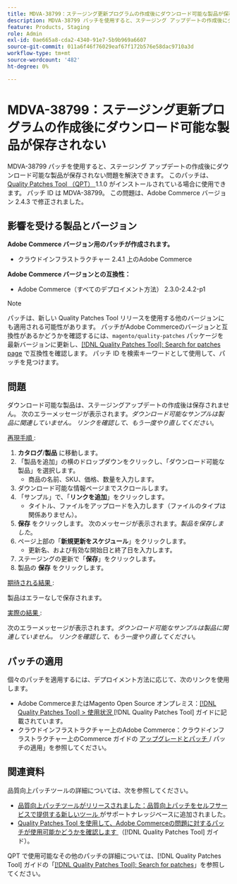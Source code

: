 ```yaml
---
title: MDVA-38799：ステージング更新プログラムの作成後にダウンロード可能な製品が保存されない
description: MDVA-38799 パッチを使用すると、ステージング アップデートの作成後にダウンロード可能な製品が保存されない問題を解決できます。 このパッチは、[Quality Patches Tool （QPT） ] （https://experienceleague.adobe.com/en/docs/commerce-operations/tools/quality-patches-tool/quality-patches-tool-to-self-serve-quality-patches） 1.1.0 がインストールされている場合に利用できます。 パッチ ID は MDVA-38799。 この問題は、Adobe Commerce バージョン 2.4.3 で修正されました。
feature: Products, Staging
role: Admin
exl-id: 0ae665a8-cda2-4340-91e7-5b9b969a6607
source-git-commit: 011a6f46f76029eaf67f172b576e58dac9710a3d
workflow-type: tm+mt
source-wordcount: '482'
ht-degree: 0%

---
```


# MDVA-38799：ステージング更新プログラムの作成後にダウンロード可能な製品が保存されない

MDVA-38799 パッチを使用すると、ステージング アップデートの作成後にダウンロード可能な製品が保存されない問題を解決できます。 このパッチは、[Quality Patches Tool （QPT） ](https://experienceleague.adobe.com/en/docs/commerce-operations/tools/quality-patches-tool/quality-patches-tool-to-self-serve-quality-patches)1.1.0 がインストールされている場合に使用できます。 パッチ ID は MDVA-38799。 この問題は、Adobe Commerce バージョン 2.4.3 で修正されました。

## 影響を受ける製品とバージョン

**Adobe Commerce バージョン用のパッチが作成されます。**

* クラウドインフラストラクチャー 2.4.1 上のAdobe Commerce

**Adobe Commerce バージョンとの互換性：**

* Adobe Commerce（すべてのデプロイメント方法） 2.3.0-2.4.2-p1

>[!NOTE]
>
>パッチは、新しい Quality Patches Tool リリースを使用する他のバージョンにも適用される可能性があります。 パッチがAdobe Commerceのバージョンと互換性があるかどうかを確認するには、`magento/quality-patches` パッケージを最新バージョンに更新し、[[!DNL Quality Patches Tool]: Search for patches page](https://experienceleague.adobe.com/en/docs/commerce-operations/tools/quality-patches-tool/quality-patches-tool-to-self-serve-quality-patches) で互換性を確認します。 パッチ ID を検索キーワードとして使用して、パッチを見つけます。

## 問題

ダウンロード可能な製品は、ステージングアップデートの作成後は保存されません。 次のエラーメッセージが表示されます。*ダウンロード可能なサンプルは製品に関連していません。 リンクを確認して、もう一度やり直してください*。

<u> 再現手順 </u>:

1. **カタログ**/**製品** に移動します。
1. 「製品を追加」の横のドロップダウンをクリックし、「ダウンロード可能な製品」を選択します。
   * 商品の名前、SKU、価格、数量を入力します。
1. ダウンロード可能な情報ページまでスクロールします。
1. 「サンプル」で、「**リンクを追加**」をクリックします。
   * タイトル、ファイルをアップロードを入力します（ファイルのタイプは関係ありません）。
1. **保存** をクリックします。 次のメッセージが表示されます。*製品を保存しました*。
1. ページ上部の「**新規更新をスケジュール**」をクリックします。
   * 更新名、および有効な開始日と終了日を入力します。
1. ステージングの更新で「**保存**」をクリックします。
1. 製品の **保存** をクリックします。

<u> 期待される結果 </u>:

製品はエラーなしで保存されます。

<u> 実際の結果 </u>:

次のエラーメッセージが表示されます。*ダウンロード可能なサンプルは製品に関連していません。 リンクを確認して、もう一度やり直してください*。

## パッチの適用

個々のパッチを適用するには、デプロイメント方法に応じて、次のリンクを使用します。

* Adobe CommerceまたはMagento Open Source オンプレミス：[[!DNL Quality Patches Tool] > 使用状況 ](/help/tools/quality-patches-tool/usage.md) [!DNL Quality Patches Tool] ガイドに記載されています。
* クラウドインフラストラクチャー上のAdobe Commerce：クラウドインフラストラクチャー上のCommerce ガイドの [ アップグレードとパッチ ](https://experienceleague.adobe.com/docs/commerce-cloud-service/user-guide/develop/upgrade/apply-patches.html)/ パッチの適用」を参照してください。

## 関連資料

品質向上パッチツールの詳細については、次を参照してください。

* [ 品質向上パッチツールがリリースされました：品質向上パッチをセルフサービスで提供する新しいツール ](https://experienceleague.adobe.com/en/docs/commerce-operations/tools/quality-patches-tool/quality-patches-tool-to-self-serve-quality-patches) がサポートナレッジベースに追加されました。
* [Quality Patches Tool を使用して、Adobe Commerceの問題に対するパッチが使用可能かどうかを確認します ](/help/tools/quality-patches-tool/patches-available-in-qpt/check-patch-for-magento-issue-with-magento-quality-patches.md) （[!DNL Quality Patches Tool] ガイド）。

QPT で使用可能なその他のパッチの詳細については、[!DNL Quality Patches Tool] ガイドの「[[!DNL Quality Patches Tool]: Search for patches](https://experienceleague.adobe.com/tools/commerce-quality-patches/index.html)」を参照してください。
